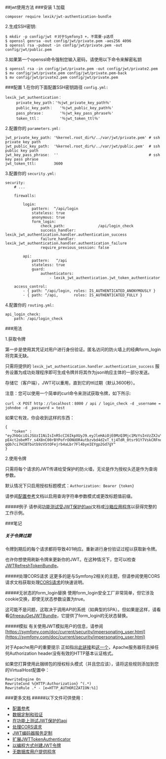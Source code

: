##jwt使用方法
###安装
1.加载
    
    composer require lexik/jwt-authentication-bundle

2.生成SSH密钥:

    $ mkdir -p config/jwt ＃对于Symfony3 +，不需要-p选项
    $ openssl genrsa -out config/jwt/private.pem -aes256 4096
    $ openssl rsa -pubout -in config/jwt/private.pem -out config/jwt/public.pem
    
3.如果第一个openssl命令强制您输入密码，请使用以下命令来解密私钥
    
    $ openssl rsa -in config/jwt/private.pem -out config/jwt/private2.pem
    $ mv config/jwt/private.pem config/jwt/private.pem-back
    $ mv config/jwt/private2.pem config/jwt/private.pem

###配置
1.在你的下面配置SSH密钥路径 `config.yml:`
    
    lexik_jwt_authentication：
         private_key_path：'％jwt_private_key_path％'
         public_key_path：   '％jwt_public_key_path％'
         pass_phrase：       '％jwt_key_pass_phrase％'
         token_ttl：         '％jwt_token_ttl％'

2.配置你的 `parameters.yml:`
    
    jwt_private_key_path: '%kernel.root_dir%/../var/jwt/private.pem' # ssh private key path
    jwt_public_key_path:  '%kernel.root_dir%/../var/jwt/public.pem'  # ssh public key path
    jwt_key_pass_phrase:  ''                                         # ssh key pass phrase
    jwt_token_ttl:        3600

3.配置你的 `security.yml:`
    
    security:
        # ...
        
        firewalls:
    
            login:
                pattern:  ^/api/login
                stateless: true
                anonymous: true
                form_login:
                    check_path:               /api/login_check
                    success_handler:          lexik_jwt_authentication.handler.authentication_success
                    failure_handler:          lexik_jwt_authentication.handler.authentication_failure
                    require_previous_session: false
    
            api:
                pattern:   ^/api
                stateless: true
                guard:
                    authenticators:
                        - lexik_jwt_authentication.jwt_token_authenticator
    
        access_control:
            - { path: ^/api/login, roles: IS_AUTHENTICATED_ANONYMOUSLY }
            - { path: ^/api,       roles: IS_AUTHENTICATED_FULLY }

4.配置你的 `routing.yml:`
    
    api_login_check:
        path: /api/login_check

###用法

1.获取令牌

第一步是使用其凭证对用户进行身份验证。匿名访问的防火墙上的经典form_login将完美无缺。

只需将提供的 `lexik_jwt_authentication.handler.authentication_success` 服务设置为成功处理程序即可生成令牌并将其作为json响应主体的一部分发送。

存储它（客户端），JWT可以重用，直到它的ttl过期（默认3600秒）。

注意：您可以使用一个简单的curl命令来测试获取令牌，如下所示:
    
    curl -X POST http：//localhost：8000 / api / login_check -d _username = johndoe -d _password = test
如果它有效，你会收到这样的东西：
    
    {
       "token" : "eyJhbGciOiJSUzI1NiIsInR5cCI6IkpXUyJ9.eyJleHAiOjE0MzQ3Mjc1MzYsInVzZXJuYW1lIjoia29ybGVvbiIsImlhdCI6IjE0MzQ2NDExMzYifQ.nh0L_wuJy6ZKIQWh6OrW5hdLkviTs1_bau2GqYdDCB0Yqy_RplkFghsuqMpsFls8zKEErdX5TYCOR7muX0aQvQxGQ4mpBkvMDhJ4-pE4ct2obeMTr_s4X8nC00rBYPofrOONUOR4utbzvbd4d2xT_tj4TdR_0tsr91Y7VskCRFnoXAnNT-qQb7ci7HIBTbutb9zVStOFejrb4aLbr7Fl4byeIEYgp2Gd7gY"
    }
    
2.使用令牌

只需将每个请求的JWT传递给受保护的防火墙，无论是作为授权头还是作为查询参数。

默认情况下只启用授权标题模式：`Authorization: Bearer {token}`

请参阅[配置参考](https://github.com/lexik/LexikJWTAuthenticationBundle/blob/master/Resources/doc/1-configuration-reference.md)文档以启用查询字符串参数模式或更改标题值前缀。

#####例子
请参阅[功能测试受JWT保护的api](https://github.com/lexik/LexikJWTAuthenticationBundle/blob/master/Resources/doc/3-functional-testing.md)文档或[沙箱应用程序](https://github.com/slashfan/LexikJWTAuthenticationBundleSandbox)以获得完整的工作示例。

###笔记
##### 关于令牌过期
令牌到期后的每个请求都将导致401响应。重新进行身份验证过程以获取新令牌。

也许你想使用刷新令牌来更新你的JWT。在这种情况下，您可以检查[JWTRefreshTokenBundle](https://github.com/gesdinet/JWTRefreshTokenBundle)。

#####处理CORS请求
这更多的是与Symfony2相关的主题，但请参阅使用CORS请求文档获取处理[CORS请求](https://github.com/lexik/LexikJWTAuthenticationBundle/blob/master/Resources/doc/4-cors-requests.md)的快速说明。

#####无状态的form_login替换
使用form_login安全工厂非常简单，但它涉及cookie交换，即使无状态参数设置为true。

这可能不是问题，这取决于调用API的系统（如典型的SPA）。但如果是这样，请看看[GfreeauGetJWTBundle](https://github.com/gfreeau/GfreeauGetJWTBundle)，它提供了form_login的无状态替换。

#####模拟
有关使用JWT模拟用户的信息，请参阅[https://symfony.com/doc/current/security/impersonating_user.html](https://symfony.com/doc/current/security/impersonating_user.html)

对于Apache用户的重要提示
正如指出[此链接](http://stackoverflow.com/questions/11990388/request-headers-bag-is-missing-authorization-header-in-symfony-2)和[这一个](http://stackoverflow.com/questions/19443718/symfony-2-3-getrequest-headers-not-showing-authorization-bearer-token/19445020)，Apache服务器将去掉任何Authorization header没有有效的HTTP基本认证格式。

如果您打算使用此捆绑包的授权标头模式（并且您应该），请将这些规则添加到您的VirtualHost配置中：

    RewriteEngine On
    RewriteCond %{HTTP:Authorization} ^(.*)
    RewriteRule .* - [e=HTTP_AUTHORIZATION:%1]

###更多文档
#####以下文件可供使用：

* [配置参考](https://github.com/lexik/LexikJWTAuthenticationBundle/blob/master/Resources/doc/1-configuration-reference.md)
* [数据定制和验证](https://github.com/lexik/LexikJWTAuthenticationBundle/blob/master/Resources/doc/2-data-customization.md)
* [在功能上测试JWT保护的api](https://github.com/lexik/LexikJWTAuthenticationBundle/blob/master/Resources/doc/3-functional-testing.md)
* [处理CORS请求](https://github.com/lexik/LexikJWTAuthenticationBundle/blob/master/Resources/doc/4-cors-requests.md)
* [JWT编码器服务定制](https://github.com/lexik/LexikJWTAuthenticationBundle/blob/master/Resources/doc/5-encoder-service.md)
* [扩展JWTTokenAuthenticator](https://github.com/lexik/LexikJWTAuthenticationBundle/blob/master/Resources/doc/6-extending-jwt-authenticator.md)
* [以编程方式创建JWT令牌](https://github.com/lexik/LexikJWTAuthenticationBundle/blob/master/Resources/doc/7-manual-token-creation.md)
* [无数据库用户提供程序](https://github.com/lexik/LexikJWTAuthenticationBundle/blob/master/Resources/doc/8-jwt-user-provider.md)
